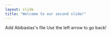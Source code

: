 ```yaml
---
layout: slide
title: "Welcome to our second slide!"
---
```

Add Abibastas's file
Use the left arrow to go back!
